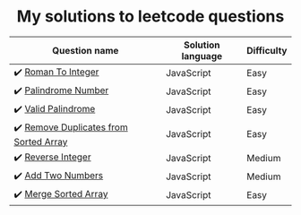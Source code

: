 <h1 align="center">My solutions to leetcode questions</h1>

| Question name                                                                                                               | Solution language | Difficulty |
| --------------------------------------------------------------------------------------------------------------------------- | ----------------- | ---------- |
| :heavy_check_mark: [Roman To Integer](https://leetcode.com/problems/roman-to-integer/)                                      | JavaScript        | Easy       |
| :heavy_check_mark: [Palindrome Number](https://leetcode.com/problems/palindrome-number/)                                    | JavaScript        | Easy       |
| :heavy_check_mark: [Valid Palindrome](https://leetcode.com/problems/valid-palindrome/)                                      | JavaScript        | Easy       |
| :heavy_check_mark: [Remove Duplicates from Sorted Array](https://leetcode.com/problems/remove-duplicates-from-sorted-array) | JavaScript        | Easy       |
| :heavy_check_mark: [Reverse Integer](https://leetcode.com/problems/reverse-integer/)                                        | JavaScript        | Medium     |
| :heavy_check_mark: [Add Two Numbers](https://leetcode.com/problems/add-two-numbers/)                                        | JavaScript        | Medium     |
| :heavy_check_mark: [Merge Sorted Array](https://leetcode.com/problems/merge-sorted-array/)                                  | JavaScript        | Easy       |
